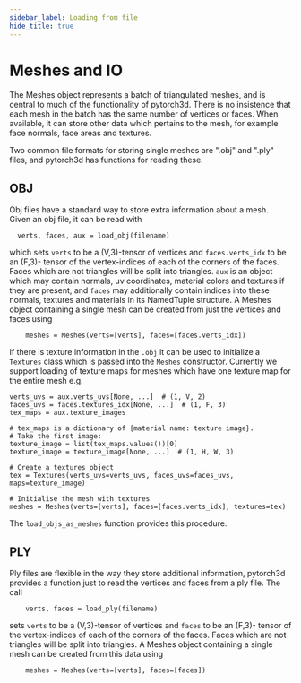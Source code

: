 ```yaml
---
sidebar_label: Loading from file
hide_title: true
---
```


# Meshes and IO

The Meshes object represents a batch of triangulated meshes, and is central to
much of the functionality of pytorch3d. There is no insistence that each mesh in
the batch has the same number of vertices or faces. When available, it can store
other data which pertains to the mesh, for example face normals, face areas
and textures.

Two common file formats for storing single meshes are ".obj" and ".ply" files,
and pytorch3d has functions for reading these.

## OBJ

Obj files have a standard way to store extra information about a mesh. Given an
obj file, it can be read with

```
  verts, faces, aux = load_obj(filename)
```

which sets `verts` to be a (V,3)-tensor of vertices and `faces.verts_idx` to be
an (F,3)- tensor of the vertex-indices of each of the corners of the faces.
Faces which are not triangles will be split into triangles. `aux` is an object
which may contain normals, uv coordinates, material colors and textures if they
are present, and `faces` may additionally contain indices into these normals,
textures and materials in its NamedTuple structure. A Meshes object containing a
single mesh can be created from just the vertices and faces using
```
    meshes = Meshes(verts=[verts], faces=[faces.verts_idx])
```

If there is texture information in the `.obj` it can be used to initialize a
`Textures` class which is passed into the `Meshes` constructor.  Currently we
support loading of texture maps for meshes which have one texture map for the
entire mesh e.g.

```
verts_uvs = aux.verts_uvs[None, ...]  # (1, V, 2)
faces_uvs = faces.textures_idx[None, ...]  # (1, F, 3)
tex_maps = aux.texture_images

# tex_maps is a dictionary of {material name: texture image}.
# Take the first image:
texture_image = list(tex_maps.values())[0]
texture_image = texture_image[None, ...]  # (1, H, W, 3)

# Create a textures object
tex = Textures(verts_uvs=verts_uvs, faces_uvs=faces_uvs, maps=texture_image)

# Initialise the mesh with textures
meshes = Meshes(verts=[verts], faces=[faces.verts_idx], textures=tex)
```

The `load_objs_as_meshes` function provides this procedure.

## PLY

Ply files are flexible in the way they store additional information, pytorch3d
provides a function just to read the vertices and faces from a ply file.
The call
```
    verts, faces = load_ply(filename)
```
sets `verts` to be a (V,3)-tensor of vertices and `faces` to be an (F,3)-
tensor of the vertex-indices of each of the corners of the faces. Faces which
are not triangles will be split into triangles. A Meshes object containing a
single mesh can be created from this data using
```
    meshes = Meshes(verts=[verts], faces=[faces])
```
